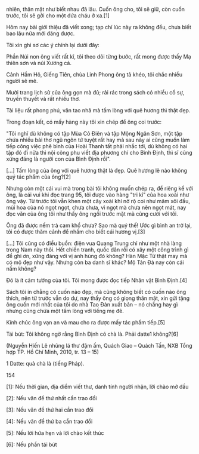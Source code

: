nhiên, thân mật như biết nhau đã lâu. Cuốn ông cho, tôi sẽ giữ, còn cuốn trước, tôi sẽ gởi cho một đứa cháu ở xa.[1]

Hôm nay bài giới thiệu đã viết xong; tạp chí lúc này ra không đều, chưa biết bao lâu nữa mới đăng được.

Tôi xin ghi sơ các ý chính lại dưới đây:

Phần Núi non ông viết rất kĩ, tôi theo dõi từng bước, rất mong được thấy Mạ thiên sơn và núi Xương cá.

Cảnh Hầm Hô, Giếng Tiên, chùa Linh Phong ông tả khéo, tôi chắc nhiều người sẽ mê.

Mười trang lịch sử của ông gọn mà đủ; rải rác trong sách có nhiều cổ sự, truyền thuyết và rất nhiều thơ.

Tài liệu rất phong phú, văn tao nhã mà tấm lòng với quê hương thì thật đẹp.

Trong đoạn kết, có mấy hàng này tôi xin chép để ông coi trước:

"Tôi nghĩ dù không có tập Mùa Cỏ Điên và tập Mộng Ngân Sơn, một tập chứa nhiều bài thơ ngũ ngôn tứ tuyệt rất hay mà sau này ai cũng muốn làm tiếp công việc phê bình của Hoài Thanh tất phải nhắc tới, dù không có hai tập đó đi nữa thì nội công phu viết địa phương chí cho Bình Định, thì sĩ cũng xứng đáng là người con của Bình Định rồi".

[...] Tấm lòng của ông với quê hương thật là đẹp. Quê hương lẽ nào không quý tác phẩm của ông?[2]

Nhưng còn một cái vui mà trong bài tôi không muốn chép ra, để riêng kể với ông, là cái vui khi đọc trang 95, tôi được vào hàng "tri kỉ" của hoa xoài như ông vậy. Từ trước tôi vẫn khen một cây xoài khí nở rộ coi như mâm xôi đầu, mùi hoa của nó ngọt ngọt, chưa chưa, vì ngọt mà chưa nên ngọt mát, nay đọc văn của ông tôi như thấy ông ngồi trước mặt mà cùng cười với tôi.

Ông đã được nếm trà cam khổ chưa? Sao mà quý thế! Ước gì bình an trở lại, tôi có được thăm cảnh để nhấm cho biết cái hương vị.[3]

[...] Tôi cũng có điều buồn: điện vua Quang Trung chỉ như một nhà làng trong Nam này thôi. Hết chiến tranh, quốc dân rồi có xây một công trình gì để ghi ơn, xứng đáng với vị anh hùng đó không? Hàn Mặc Tử thật may mà có mộ đẹp như vậy. Nhưng còn ba danh sĩ khác? Mộ Tản Đà nay còn cái nấm không?

Đó là ít cảm tưởng của tôi. Tôi mong được đọc tiếp Nhân vật Bình Định.[4]

Sách tôi in chẳng có cuốn nào đẹp, mà cũng không biết có cuốn nào ông thích, nên từ trước vẫn do dự, nay thấy ông có giọng thân mật, xin gửi tặng ông cuốn mới nhất của tôi do nhà Tao Đàn xuất bản – nó chẳng hay gì nhưng cũng chứa một tấm lòng với tiếng mẹ đẻ.

Kính chúc ông vạn an và mau cho ra được mấy tác phẩm tiếp.[5]

Tái bút: Tôi không ngờ rằng Bình Định có chà là. Phải datte1 không?[6]

(Nguyễn Hiến Lê nhũng lá thư đậm ấm, Quách Giao – Quách Tấn, NXB Tổng hợp TP. Hồ Chí Minh, 2010, tr. 13 – 15)

1 Datte: quả chà là (tiếng Pháp).

154

[1]: Nếu thời gian, địa điểm viết thư, danh tính người nhận, lời chào mở đầu

[2]: Nếu văn đề thứ nhất cần trao đổi

[3]: Nếu văn đề thứ hai cần trao đổi

[4]: Nếu văn đề thứ ba cần trao đổi

[5]: Nếu lời hứa hẹn và lời chào kết thúc

[6]: Nếu phần tái bút
